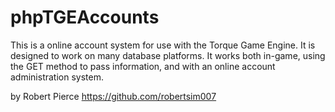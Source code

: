 # phpTGEAccounts

This is a online account system for use with the Torque Game Engine. It is designed to work on many database platforms. It works both in-game, using the GET method to pass information, and with an online account administration system.

by Robert Pierce https://github.com/robertsim007
